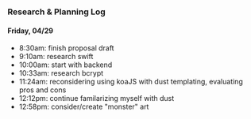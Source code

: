 ### Research & Planning Log
#### Friday, 04/29
* 8:30am: finish proposal draft
* 9:10am: research swift
* 10:00am: start with backend
* 10:33am: research bcrypt
* 11:24am: reconsidering using koaJS with dust templating, evaluating pros and cons
* 12:12pm: continue familarizing myself with dust
* 12:58pm: consider/create "monster" art